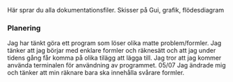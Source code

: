 Här sprar du alla dokumentationsfiler. Skisser på Gui, grafik, flödesdiagram

### Planering
Jag har tänkt göra ett program som löser olika matte problem/formler.
Jag tänker att jag börjar med enklare formler och räknesätt och att jag under tidens gång får komma på olika tilägg att lägga till. Jag tror att jag kommer använda terminalen för användning av programmet.
05/07 Jag ändrade mig och tänker att min räknare bara ska innehålla svårare formler.